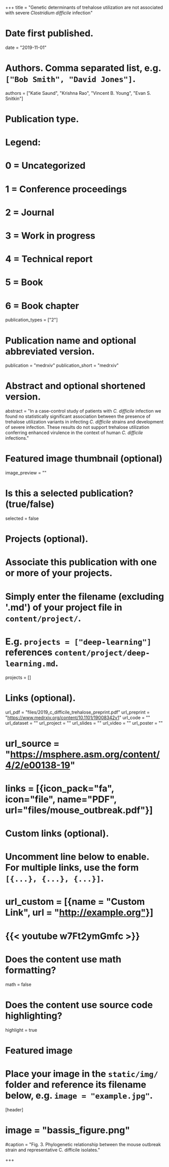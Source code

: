 +++
title = "Genetic determinants of trehalose utilization are not associated with severe _Clostridium difficile_ infection"

# Date first published.
date = "2019-11-01"

# Authors. Comma separated list, e.g. `["Bob Smith", "David Jones"]`.
authors = ["Katie Saund", "Krishna Rao", "Vincent B. Young", "Evan S. Snitkin"]
# Publication type.
# Legend:
# 0 = Uncategorized
# 1 = Conference proceedings
# 2 = Journal
# 3 = Work in progress
# 4 = Technical report
# 5 = Book
# 6 = Book chapter
publication_types = ["2"]

# Publication name and optional abbreviated version.
publication = "medrxiv"
publication_short = "medrxiv"

# Abstract and optional shortened version.
abstract = "In a case-control study of patients with _C. difficile_ infection we found no statistically significant association between the presence of trehalose utilization variants in infecting _C. difficile_ strains and development of severe infection. These results do not support trehalose utilization conferring enhanced virulence in the context of human _C. difficile_ infections."

# Featured image thumbnail (optional)
image_preview = ""

# Is this a selected publication? (true/false)
selected = false

# Projects (optional).
#   Associate this publication with one or more of your projects.
#   Simply enter the filename (excluding '.md') of your project file in `content/project/`.
#   E.g. `projects = ["deep-learning"]` references `content/project/deep-learning.md`.
projects = []

# Links (optional).
url_pdf = "files/2019_c_difficile_trehalose_preprint.pdf"
url_preprint = "https://www.medrxiv.org/content/10.1101/19008342v1"
url_code = ""
url_dataset = ""
url_project = ""
url_slides = ""
url_video = ""
url_poster = ""
# url_source = "https://msphere.asm.org/content/4/2/e00138-19"
# links = [{icon_pack="fa", icon="file", name="PDF", url="files/mouse_outbreak.pdf"}]

# Custom links (optional).
#   Uncomment line below to enable. For multiple links, use the form `[{...}, {...}, {...}]`.
# url_custom = [{name = "Custom Link", url = "http://example.org"}]
# {{< youtube w7Ft2ymGmfc >}}

# Does the content use math formatting?
math = false

# Does the content use source code highlighting?
highlight = true

# Featured image
# Place your image in the `static/img/` folder and reference its filename below, e.g. `image = "example.jpg"`.
[header]
# image = "bassis_figure.png"
#caption = "Fig. 3. Phylogenetic relationship between the mouse outbreak strain and representative C. difficile isolates."

+++
